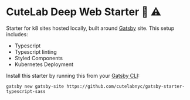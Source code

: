 # CuteLab Deep Web Starter 🐙 ⚠️
Starter for k8 sites hosted locally, built around [Gatsby](https://www.gatsbyjs.org/) site. This setup includes:

- Typescript
- Typescript linting
- Styled Components
- Kubernetes Deployment


Install this starter by running this from your [Gatsby CLI](https://next.gatsbyjs.org/tutorial/part-zero/#install-the-gatsby-cli):
```
gatsby new gatsby-site https://github.com/cutelabnyc/gatsby-starter-typescript-sass
```
